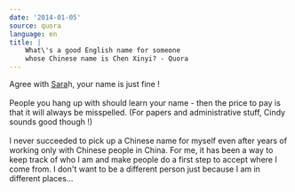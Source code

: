 ```yaml
---
date: '2014-01-05'
source: quora
language: en
title: |
    What\'s a good English name for someone
    whose Chinese name is Chen Xinyi? - Quora
---
```


Agree with [Sara](http://quora.com/profile/Sarah-Thomas-43)h, your name
is just fine !\
\
People you hang up with should learn your name - then the price to pay
is that it will always be misspelled. (For papers and administrative
stuff, Cindy sounds good though !)\
\
I never succeeded to pick up a Chinese name for myself even after years
of working only with Chinese people in China. For me, it has been a way
to keep track of who I am and make people do a first step to accept
where I come from. I don\'t want to be a different person just because I
am in different places\...
